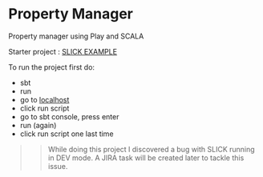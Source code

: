 # Property Manager
Property manager using Play and SCALA

Starter project : [SLICK EXAMPLE](https://github.com/playframework/play-slick/tree/master/samples/computer-database)


To run the project first do:
* sbt
* run
* go to [localhost](http://localhost:9000)
* click run script
* go to sbt console, press enter
* run (again)
* click run script one last time

>> While doing this project I discovered a bug with SLICK running in DEV mode. A JIRA task will be created later to tackle this issue.

